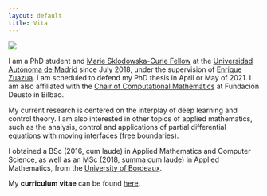 ```yaml
---
layout: default
title: Vita
---
```



<!-- Hacky JS: https://stackoverflow.com/questions/18032220/css-change-image-src-on-imghover  -->

<script>
function hover(element) {
  element.setAttribute('src', '{{site.baseurl}}/{{site.hover-picture}}');
}

function unhover(element) {
  element.setAttribute('src', '{{site.baseurl}}/{{site.profile-picture}}');
}
</script>

<img class="profile-picture" src="{{site.baseurl}}/{{site.profile-picture}}" onmouseover="hover(this);" onmouseout="unhover(this);" float = "left" />

I am a PhD student and <a href="https://www.conflex.org">Marie Sklodowska-Curie Fellow</a> at the <a href="http://www.uam.es/UAM/Home.htm?language=es">Universidad Autónoma de Madrid</a> since July 2018, under the supervision of <a href="http://paginaspersonales.deusto.es/enrique.zuazua/">Enrique Zuazua</a>. 
I am scheduled to defend my PhD thesis in April or May of 2021. 
I am also affiliated with the <a href="https://cmc.deusto.eus">Chair of Computational Mathematics</a> at Fundación Deusto in Bilbao.

My current research is centered on the interplay of deep learning and control theory. I am also interested in other topics of applied mathematics, such as the  analysis, control and applications of partial differential equations with moving interfaces (free boundaries).

I obtained a BSc (2016, cum laude) in Applied Mathematics and Computer Science, as well as an MSc (2018, summa cum laude) in Applied Mathematics, from the <a href="https://www.u-bordeaux.fr">University of Bordeaux</a>.

My <b>curriculum vitae</b> can be found <a href="">here</a>.







